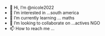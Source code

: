- 👋 Hi, I’m @nicole2022
- 👀 I’m interested in ...south america
- 🌱 I’m currently learning ... maths
- 💞️ I’m looking to collaborate on ...actives NGO
- 📫 How to reach me ...

<!---
nicole2022/nicole2022 is a ✨ special ✨ repository because its `README.md` (this file) appears on your GitHub profile.
You can click the Preview link to take a look at your changes.
--->
